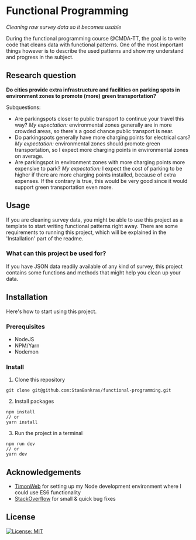 # Functional Programming
_Cleaning raw survey data so it becomes usable_

During the functional programming course @CMDA-TT, the goal is to write code that cleans data with functional patterns. One of the most important things however is to describe the used patterns and show my understand and progress in the subject.

## Research question
**Do cities provide extra infrastructure and facilities on parking spots in environment zones to promote (more) green transportation?**

Subquestions:

* Are parkingspots closer to public transport to continue your travel this way?
_My expectation:_ environmental zones generally are in more crowded areas, so there's a good chance public transport is near.
* Do parkingspots generally have more charging points for electrical cars?
_My expectation:_ environmental zones should promote green transportation, so I expect more charging points in environmental zones on average.
* Are parkingspot in environment zones with more charging points more expensive to park?
_My expectation:_ I expect the cost of parking to be higher if there are more charging points installed, because of extra expenses. If the contrary is true, this would be very good since it would support green transportation even more.


## Usage
If you are cleaning survey data, you might be able to use this project as a template to start writing functional patterns right away. There are some requirements to running this project, which will be explained in the 'Installation' part of the readme.

### What can this project be used for?
If you have JSON data readily available of any kind of survey, this project contains some functions and methods that might help you clean up your data.

## Installation
Here's how to start using this project.
### Prerequisites
* NodeJS 
* NPM/Yarn
* Nodemon

### Install
1. Clone this repository
```git
git clone git@github.com:StanBankras/functional-programming.git
```
2. Install packages
```
npm install
// or
yarn install
```
3. Run the project in a terminal
```
npm run dev
// or 
yarn dev
```

## Acknowledgements
* [TimonWeb](https://timonweb.com/javascript/how-to-enable-es6-imports-in-nodejs/) for setting up my Node development environment where I could use ES6 functionality
* [StackOverflow](https://stackoverflow.com/) for small & quick bug fixes

## License
[![License: MIT](https://img.shields.io/badge/License-MIT-yellow.svg)](https://opensource.org/licenses/MIT)
